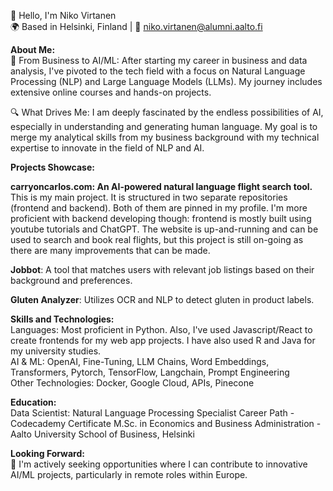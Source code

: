 👋 Hello, I'm Niko Virtanen  
🌍 Based in Helsinki, Finland | 📧 niko.virtanen@alumni.aalto.fi

**About Me:**  
🚀 From Business to AI/ML: After starting my career in business and data analysis, I've pivoted to the tech field with a focus on Natural Language Processing (NLP) and Large Language Models (LLMs). My journey includes extensive online courses and hands-on projects.

🔍 What Drives Me: I am deeply fascinated by the endless possibilities of AI, especially in understanding and generating human language. My goal is to merge my analytical skills from my business background with my technical expertise to innovate in the field of NLP and AI.

**Projects Showcase:**

**carryoncarlos.com: An AI-powered natural language flight search tool.**  
This is my main project. It is structured in two separate repositories (frontend and backend). Both of them are pinned in my profile. I'm more proficient with backend developing though: frontend is mostly built using youtube tutorials and ChatGPT.
The website is up-and-running and can be used to search and book real flights, but this project is still on-going as there are many improvements that can be made.

**Jobbot**: A tool that matches users with relevant job listings based on their background and preferences.  

**Gluten Analyzer**: Utilizes OCR and NLP to detect gluten in product labels.

**Skills and Technologies:**  
Languages: Most proficient in Python. Also, I've used Javascript/React to create frontends for my web app projects. I have also used R and Java for my university studies.  
AI & ML: OpenAI, Fine-Tuning, LLM Chains, Word Embeddings, Transformers, Pytorch, TensorFlow, Langchain, Prompt Engineering  
Other Technologies: Docker, Google Cloud, APIs, Pinecone  

**Education:**  
Data Scientist: Natural Language Processing Specialist Career Path - Codecademy Certificate
M.Sc. in Economics and Business Administration - Aalto University School of Business, Helsinki

**Looking Forward:**  
💼 I'm actively seeking opportunities where I can contribute to innovative AI/ML projects, particularly in remote roles within Europe.
